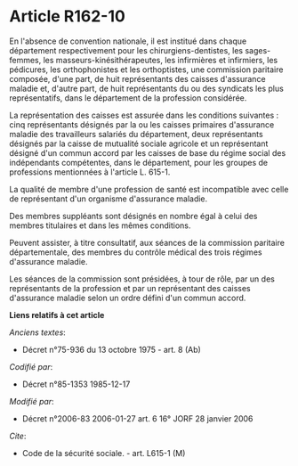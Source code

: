 # Article R162-10

En l'absence de convention nationale, il est institué dans chaque département respectivement pour les chirurgiens-dentistes,
les sages-femmes, les masseurs-kinésithérapeutes, les infirmières et infirmiers, les pédicures, les orthophonistes et les
orthoptistes, une commission paritaire composée, d'une part, de huit représentants des caisses d'assurance maladie et,
d'autre part, de huit représentants du ou des syndicats les plus représentatifs, dans le département de la profession
considérée. 

La représentation des caisses est assurée dans les conditions suivantes : cinq représentants désignés par la ou les caisses
primaires d'assurance maladie des travailleurs salariés du département, deux représentants désignés par la caisse de
mutualité sociale agricole et un représentant désigné d'un commun accord par les caisses de base du régime social des
indépendants compétentes, dans le département, pour les groupes de professions mentionnées à l'article L. 615-1. 

La qualité de membre d'une profession de santé est incompatible avec celle de représentant d'un organisme d'assurance
maladie. 

Des membres suppléants sont désignés en nombre égal à celui des membres titulaires et dans les mêmes conditions. 

Peuvent assister, à titre consultatif, aux séances de la commission paritaire départementale, des membres du contrôle médical
des trois régimes d'assurance maladie. 

Les séances de la commission sont présidées, à tour de rôle, par un des représentants de la profession et par un représentant
des caisses d'assurance maladie selon un ordre défini d'un commun accord.

**Liens relatifs à cet article**

_Anciens textes_:

  - Décret n°75-936 du 13 octobre 1975 - art. 8 (Ab)

_Codifié par_:

  - Décret n°85-1353 1985-12-17

_Modifié par_:

  - Décret n°2006-83 2006-01-27 art. 6 16° JORF 28 janvier 2006

_Cite_:

  - Code de la sécurité sociale. - art. L615-1 (M)
